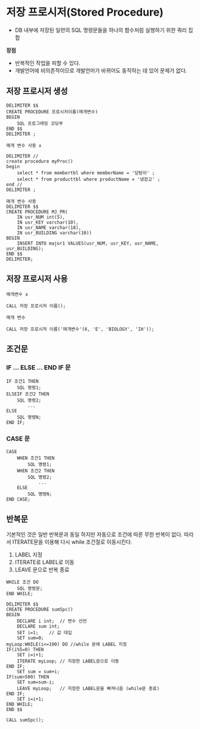 # 저장 프로시저(Stored Procedure)

- DB 내부에 저장된 일련의 SQL 명령문들을 하나의 함수처럼 실행하기 위한 쿼리 집합

**장점**

- 반복적인 작업을 피할 수 있다.
- 개발언어에 비의존적이므로 개발언어가 바뀌어도 동작하는 데 있어 문제가 없다.

## 저장 프로시저 생성

```
DELIMITER $$
CREATE PROCEDURE 프로시저이름(매개변수)
BEGIN
    SQL 프로그래밍 코딩부
END $$
DELIMITER ;
```

```
매개 변수 사용 x

DELIMITER //
create procedure myProc()
begin
	select * from membertbl where memberName = '당탕이' ;
	select * from producttbl where productName = '냉장고' ;
end //
DELIMITER ;
```

```
매개 변수 사용
DELIMITER $$
CREATE PROCEDURE MJ_PR(
    IN usr_NUM int(5),
    IN usr_KEY varchar(10),
    IN usr_NAME varchar(18),
    IN usr_BUILDING varchar(10))
BEGIN
    INSERT INTO major1 VALUES(usr_NUM, usr_KEY, usr_NAME, usr_BUILDING);
END $$
DELIMITER;
```

## 저장 프로시저 사용

```
매개변수 x 

CALL 저장 프로시저 이름();
```

```
매개 변수

CALL 저장 프로시저 이름('매개변수'(6, 'E', 'BIOLOGY', 'IH'));
```

## 조건문

### IF ... ELSE ... END IF 문

```
IF 조건1 THEN
    SQL 명령1;
ELSEIF 조건2 THEN
    SQL 명령2;
        ...
ELSE
    SQL 명령N;
END IF;
```

### CASE 문

```
CASE
    WHEN 조건1 THEN
        SQL 명령1;
    WHEN 조건2 THEN
        SQL 명령2;
            ...
    ELSE
        SQL 명령N;
END CASE;
```

## 반복문

기본적인 것은 일반 반복문과 동일 하지만 자동으로 조건에 따른 무한 반복이 없다. 따라서 ITERATE문을 이용해 다시 while 조건절로 이동시킨다.

1. LABEL 지정 
2. ITERATE로 LABEL로 이동
3. LEAVE 문으로 반복 종료

```
WHILE 조건 DO
    SQL 명령문;
END WHILE;
```

```
DELIMITER $$
CREATE PROCEDURE sum5pc()
BEGIN
    DECLARE i int;  // 변수 선언
    DECLARE sum int;
    SET i=1;    // 값 대입
    SET sum=0;
myLoop:WHILE(i<=100) DO //while 문에 LABEL 지정
IF(i%5=0) THEN
    SET i=i+1;
    ITERATE myLoop; // 지정한 LABEL문으로 이동
END IF;
    SET sum = sum+i;
IF(sum>500) THEN
    SET sum=sum-i;
    LEAVE myLoop;   // 지정한 LABEL문을 빠져나옴 (while문 종료)
END IF;
    SET i=i+1;
END WHILE;
END $$

CALL sum5pc();
```